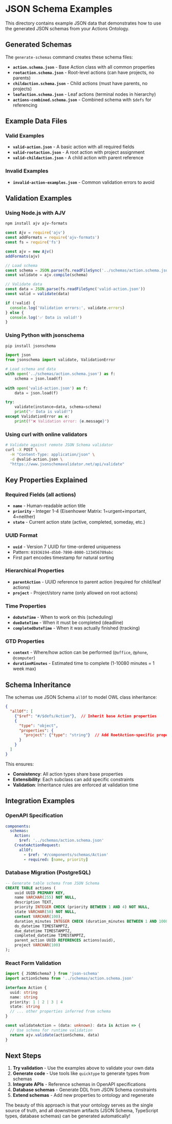 # JSON Schema Examples

This directory contains example JSON data that demonstrates how to use the generated JSON schemas from your Actions Ontology.

## Generated Schemas

The `generate-schemas` command creates these schema files:

- **`action.schema.json`** - Base Action class with all common properties
- **`rootaction.schema.json`** - Root-level actions (can have projects, no parents)
- **`childaction.schema.json`** - Child actions (must have parents, no projects)  
- **`leafaction.schema.json`** - Leaf actions (terminal nodes in hierarchy)
- **`actions-combined.schema.json`** - Combined schema with `$defs` for referencing

## Example Data Files

### Valid Examples
- **`valid-action.json`** - A basic action with all required fields
- **`valid-rootaction.json`** - A root action with project assignment
- **`valid-childaction.json`** - A child action with parent reference

### Invalid Examples  
- **`invalid-action-examples.json`** - Common validation errors to avoid

## Validation Examples

### Using Node.js with AJV
```bash
npm install ajv ajv-formats
```

```javascript
const Ajv = require('ajv')
const addFormats = require('ajv-formats')
const fs = require('fs')

const ajv = new Ajv()
addFormats(ajv)

// Load schema
const schema = JSON.parse(fs.readFileSync('../schemas/action.schema.json'))
const validate = ajv.compile(schema)

// Validate data
const data = JSON.parse(fs.readFileSync('valid-action.json'))
const valid = validate(data)

if (!valid) {
  console.log('Validation errors:', validate.errors)
} else {
  console.log('✅ Data is valid!')
}
```

### Using Python with jsonschema
```bash
pip install jsonschema
```

```python
import json
from jsonschema import validate, ValidationError

# Load schema and data
with open('../schemas/action.schema.json') as f:
    schema = json.load(f)
    
with open('valid-action.json') as f:
    data = json.load(f)

try:
    validate(instance=data, schema=schema)
    print("✅ Data is valid!")
except ValidationError as e:
    print(f"❌ Validation error: {e.message}")
```

### Using curl with online validators
```bash
# Validate against remote JSON Schema validator
curl -X POST \
  -H "Content-Type: application/json" \
  -d @valid-action.json \
  "https://www.jsonschemavalidator.net/api/validate"
```

## Key Properties Explained

### Required Fields (all actions)
- **`name`** - Human-readable action title
- **`priority`** - Integer 1-4 (Eisenhower Matrix: 1=urgent+important, 4=neither)  
- **`state`** - Current action state (active, completed, someday, etc.)

### UUID Format
- **`uuid`** - Version 7 UUID for time-ordered uniqueness
- Pattern: `01936194-d5b0-7890-8000-123456789abc`
- First part encodes timestamp for natural sorting

### Hierarchical Properties
- **`parentAction`** - UUID reference to parent action (required for child/leaf actions)
- **`project`** - Project/story name (only allowed on root actions)

### Time Properties  
- **`doDateTime`** - When to work on this (scheduling)
- **`dueDateTime`** - When it must be completed (deadline)
- **`completedDateTime`** - When it was actually finished (tracking)

### GTD Properties
- **`context`** - Where/how action can be performed (`@office`, `@phone`, `@computer`)
- **`durationMinutes`** - Estimated time to complete (1-10080 minutes = 1 week max)

## Schema Inheritance

The schemas use JSON Schema `allOf` to model OWL class inheritance:

```json
{
  "allOf": [
    {"$ref": "#/$defs/Action"},  // Inherit base Action properties
    {
      "type": "object",
      "properties": {
        "project": {"type": "string"}  // Add RootAction-specific properties
      }
    }
  ]
}
```

This ensures:
- **Consistency**: All action types share base properties
- **Extensibility**: Each subclass can add specific constraints
- **Validation**: Inheritance rules are enforced at validation time

## Integration Examples

### OpenAPI Specification
```yaml
components:
  schemas:
    Action:
      $ref: '../schemas/action.schema.json'
    CreateActionRequest:
      allOf:
        - $ref: '#/components/schemas/Action'
        - required: [name, priority]
```

### Database Migration (PostgreSQL)
```sql
-- Generate table schema from JSON Schema
CREATE TABLE actions (
    uuid UUID PRIMARY KEY,
    name VARCHAR(255) NOT NULL,
    description TEXT,
    priority INTEGER CHECK (priority BETWEEN 1 AND 4) NOT NULL,
    state VARCHAR(50) NOT NULL,
    context VARCHAR(100),
    duration_minutes INTEGER CHECK (duration_minutes BETWEEN 1 AND 10080),
    do_datetime TIMESTAMPTZ,
    due_datetime TIMESTAMPTZ,
    completed_datetime TIMESTAMPTZ,
    parent_action UUID REFERENCES actions(uuid),
    project VARCHAR(100)
);
```

### React Form Validation
```typescript
import { JSONSchema7 } from 'json-schema'
import actionSchema from '../schemas/action.schema.json'

interface Action {
  uuid: string
  name: string
  priority: 1 | 2 | 3 | 4
  state: string
  // ... other properties inferred from schema
}

const validateAction = (data: unknown): data is Action => {
  // Use schema for runtime validation
  return ajv.validate(actionSchema, data)
}
```

## Next Steps

1. **Try validation** - Use the examples above to validate your own data
2. **Generate code** - Use tools like `quicktype` to generate types from schemas
3. **Integrate APIs** - Reference schemas in OpenAPI specifications
4. **Database schemas** - Generate DDL from JSON Schema constraints
5. **Extend schemas** - Add new properties to ontology and regenerate

The beauty of this approach is that your ontology serves as the single source of truth, and all downstream artifacts (JSON Schema, TypeScript types, database schemas) can be generated automatically!